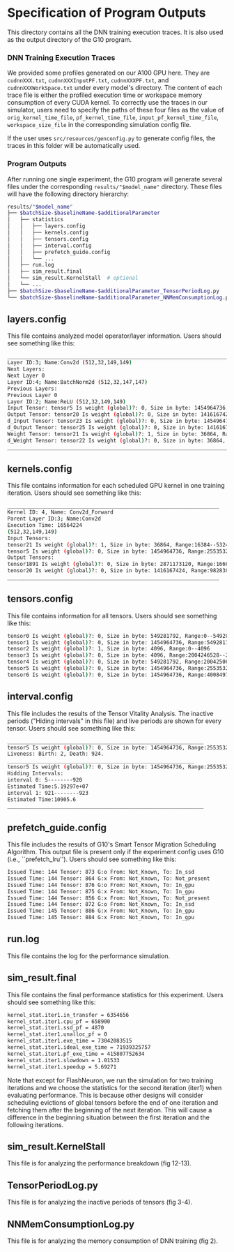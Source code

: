 # Specification of Program Outputs

This directory contains all the DNN training execution traces. It is also used as the output directory of the G10 program.

### DNN Training Execution Traces

We provided some profiles generated on our A100 GPU here. They are `cudnnXXX.txt`, `cudnnXXXInputPF.txt`, `cudnnXXXPF.txt`, and `cudnnXXXWorkSpace.txt` under every model's directory. The content of each trace file is either the profiled execution time or workspace memory consumption of every CUDA kernel. To correctly use the traces in our simulator, users need to specify the paths of these four files as the value of `orig_kernel_time_file`,  `pf_kernel_time_file`, `input_pf_kernel_time_file`, `workspace_size_file` in the corresponding simulation config file.

If the user uses `src/resources/genconfig.py` to generate config files, the traces in this folder will be automatically used.

### Program Outputs

After running one single experiment, the G10 program will generate several files under the corresponding `results/"$model_name"` directory. These files will have the following directory hierarchy:
```bash
results/"$model_name"
├── $batchSize-$baselineName-$additionalParameter
│   ├── statistics
│   │   ├── layers.config
│   │   ├── kernels.config
│   │   ├── tensors.config
│   │   ├── interval.config
│   │   ├── prefetch_guide.config
│   │   └── ...
│   ├── run.log
│   ├── sim_result.final
│   └── sim_result.KernelStall  # optional
│   └── ...
├── $batchSize-$baselineName-$additionalParameter_TensorPeriodLog.py
└── $batchSize-$baselineName-$additionalParameter_NNMemConsumptionLog.py
```


## layers.config
This file contains analyzed model operator/layer information. Users should see something like this:
```bash
______________________________________________________________________________
Layer ID:3; Name:Conv2d (512,32,149,149)
Next Layers:
Next Layer 0
Layer ID:4; Name:BatchNorm2d (512,32,147,147)
Previous Layers:
Previous Layer 0
Layer ID:2; Name:ReLU (512,32,149,149)
Input Tensor: tensor5 Is weight (global)?: 0, Size in byte: 1454964736, Range:2553532416--4008497152
Output Tensor: tensor20 Is weight (global)?: 0, Size in byte: 1416167424, Range:9828384768--11244552192
d_Input Tensor: tensor23 Is weight (global)?: 0, Size in byte: 1454964736, Range:11244589056--12699553792
d_Output Tensor: tensor25 Is weight (global)?: 0, Size in byte: 1416167424, Range:14115721216--15531888640
Weight Tensor: tensor21 Is weight (global)?: 1, Size in byte: 36864, Range:16384--53248
d_Weight Tensor: tensor22 Is weight (global)?: 0, Size in byte: 36864, Range:11244552192--11244589056
______________________________________________________________________________
```
## kernels.config
This file contains information for each scheduled GPU kernel in one training iteration. Users should see something like this:
```bash
____________________________________________________________________
Kernel ID: 4, Name: Conv2d_Forward
Parent Layer ID:3; Name:Conv2d
Execution Time: 16564224
(512,32,149,149)
Input Tensors:
tensor21 Is weight (global)?: 1, Size in byte: 36864, Range:16384--53248
tensor5 Is weight (global)?: 0, Size in byte: 1454964736, Range:2553532416--4008497152
Output Tensors:
tensor1891 Is weight (global)?: 0, Size in byte: 2871173120, Range:166677065728--169548238848
tensor20 Is weight (global)?: 0, Size in byte: 1416167424, Range:9828384768--11244552192
____________________________________________________________________
```

## tensors.config
This file contains information for all tensors. Users should see something like this:
```bash
tensor0 Is weight (global)?: 0, Size in byte: 549281792, Range:0--549281792
tensor1 Is weight (global)?: 0, Size in byte: 1454964736, Range:549281792--2004246528
tensor2 Is weight (global)?: 1, Size in byte: 4096, Range:0--4096
tensor3 Is weight (global)?: 0, Size in byte: 4096, Range:2004246528--2004250624
tensor4 Is weight (global)?: 0, Size in byte: 549281792, Range:2004250624--2553532416
tensor5 Is weight (global)?: 0, Size in byte: 1454964736, Range:2553532416--4008497152
tensor6 Is weight (global)?: 0, Size in byte: 1454964736, Range:4008497152--5463461888
```

## interval.config 
This file includes the results of the Tensor Vitality Analysis. The inactive periods ("Hiding intervals" in this file) and live periods are shown for every tensor. Users should see something like this:
```bash
_______________________________________________________________
tensor5 Is weight (global)?: 0, Size in byte: 1454964736, Range:2553532416--4008497152
Liveness: Birth: 2, Death: 924.
____________________________________________________________
tensor5 Is weight (global)?: 0, Size in byte: 1454964736, Range:2553532416--4008497152
Hidding Intervals:
interval 0: 5--------920
Estimated Time:5.19297e+07
interval 1: 921--------923
Estimated Time:10905.6
_______________________________________________________________
```

## prefetch_guide.config
This file includes the results of G10's Smart Tensor Migration Scheduling Algorithm. This output file is present only if the experiment config uses G10 (i.e., ``prefetch_lru''). Users should see something like this:
```bash
Issued Time: 144 Tensor: 873 G:o From: Not_Known, To: In_ssd
Issued Time: 144 Tensor: 864 G:x From: Not_Known, To: Not_present
Issued Time: 144 Tensor: 876 G:o From: Not_Known, To: In_gpu
Issued Time: 144 Tensor: 875 G:x From: Not_Known, To: In_gpu
Issued Time: 144 Tensor: 856 G:x From: Not_Known, To: Not_present
Issued Time: 144 Tensor: 872 G:o From: Not_Known, To: In_ssd
Issued Time: 145 Tensor: 886 G:x From: Not_Known, To: In_gpu
Issued Time: 145 Tensor: 884 G:x From: Not_Known, To: In_gpu
```

## run.log
This file contains the log for the performance simulation.

## sim_result.final
This file contains the final performance statistics for this experiment. Users should see something like this:
```bash
kernel_stat.iter1.in_transfer = 6354656
kernel_stat.iter1.cpu_pf = 658900
kernel_stat.iter1.ssd_pf = 4870
kernel_stat.iter1.unalloc_pf = 0
kernel_stat.iter1.exe_time = 73042083515
kernel_stat.iter1.ideal_exe_time = 71939325757
kernel_stat.iter1.pf_exe_time = 415807752634
kernel_stat.iter1.slowdown = 1.01533
kernel_stat.iter1.speedup = 5.69271
```
Note that except for FlashNeuron, we run the simulation for two training iterations and we choose the statistics for the second iteration (iter1) when evaluating performance. This is because other designs will consider scheduling evictions of global tensors before the end of one iteration and fetching them after the beginning of the next iteration. This will cause a difference in the beginning situation between the first iteration and the following iterations. 

## sim_result.KernelStall
This file is for analyzing the performance breakdown (fig 12-13).

## TensorPeriodLog.py
This file is for analyzing the inactive periods of tensors (fig 3-4).

## NNMemConsumptionLog.py
This file is for analyzing the memory consumption of DNN training (fig 2).

